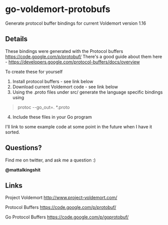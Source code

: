 go-voldemort-protobufs
======================

Generate protocol buffer bindings for current Voldemort version 1.16

## Details

These bindings were generated with the Protocol buffers https://code.google.com/p/protobuf/
There's a good guide about them here - https://developers.google.com/protocol-buffers/docs/overview

To create these for yourself

1) Install protocol buffers - see link below
2) Download current Voldemort code  - see link below
3) Using the .proto files under src/ generate the language specific bindings using 

> protoc --go_out=. *.proto
  
4) Include these files in your Go program

I'll link to some example code at some point in the future when I have it sorted.

## Questions?

Find me on twitter, and ask me a question :) 

**@mattalkingshit**


## Links

Project Voldemort 
http://www.project-voldemort.com/

Protocol Buffers
https://code.google.com/p/protobuf/

Go Protocol Buffers
https://code.google.com/p/goprotobuf/

